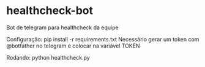 # healthcheck-bot
Bot de telegram para healthcheck da equipe

Configuração:
pip install -r requirements.txt
Necessário gerar um token com @botfather no telegram e colocar na variável TOKEN

Rodando:
python healthcheck.py
